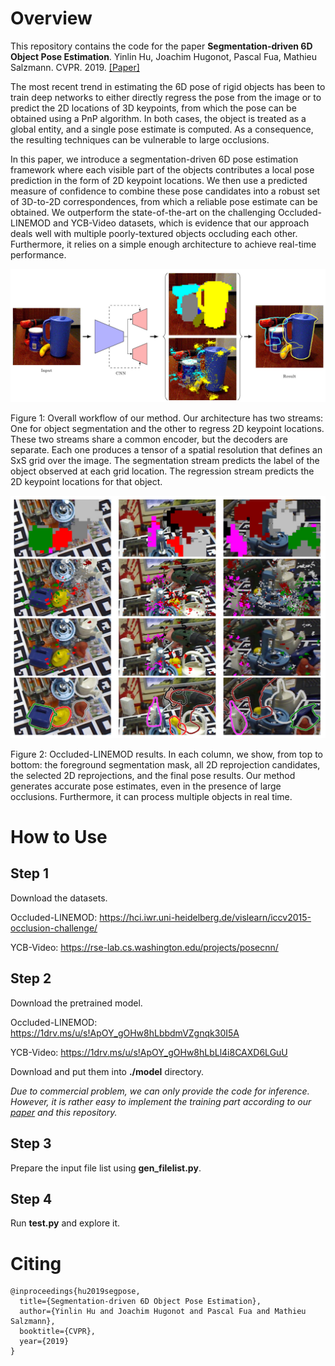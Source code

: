 
# Overview

This repository contains the code for the paper **Segmentation-driven 6D Object Pose Estimation**. Yinlin Hu, Joachim Hugonot, Pascal Fua, Mathieu Salzmann. CVPR. 2019. [\[Paper\]](https://arxiv.org/abs/1812.02541)

The most recent trend in estimating the 6D pose of rigid objects has been to train deep networks to either directly regress the pose from the image or to predict the 2D locations of 3D keypoints, from which the pose can be obtained using a PnP algorithm. In both cases, the object is treated as a global entity, and a single pose estimate is computed. As a consequence, the resulting techniques can be vulnerable to large occlusions. 

In this paper, we introduce a segmentation-driven 6D pose estimation framework where each visible part of the objects contributes a local pose prediction in the form of 2D keypoint locations. We then use a predicted measure of confidence to combine these pose candidates into a robust set of 3D-to-2D correspondences, from which a reliable pose estimate can be obtained. We outperform the state-of-the-art on the challenging Occluded-LINEMOD and YCB-Video datasets, which is evidence that our approach deals well with multiple poorly-textured objects occluding each other. Furthermore, it relies on a simple enough architecture to achieve real-time performance.

![](./images/fig1.jpg)

Figure 1: Overall workflow of our method. Our architecture has two streams: One for object segmentation and the other to regress 2D keypoint locations. These two streams share a common encoder, but the decoders are separate. Each one produces a tensor of a spatial resolution that defines an SxS grid over the image. The segmentation stream predicts the label of the object observed at each grid location. The regression stream predicts the 2D keypoint locations for that object. 

![](./images/fig2.jpg)

Figure 2: Occluded-LINEMOD results. In each column, we show, from top to bottom: the foreground segmentation mask, all 2D reprojection candidates, the selected 2D reprojections, and the final pose results. Our method generates accurate pose estimates, even in the presence of large occlusions. Furthermore, it can process multiple objects in real time.


# How to Use

## Step 1

Download the datasets.

Occluded-LINEMOD: https://hci.iwr.uni-heidelberg.de/vislearn/iccv2015-occlusion-challenge/

YCB-Video: https://rse-lab.cs.washington.edu/projects/posecnn/


## Step 2

Download the pretrained model.

Occluded-LINEMOD: https://1drv.ms/u/s!ApOY_gOHw8hLbbdmVZgnqk30I5A 

YCB-Video: https://1drv.ms/u/s!ApOY_gOHw8hLbLl4i8CAXD6LGuU

Download and put them into **./model** directory.

*Due to commercial problem, we can only provide the code for inference. However, it is rather easy to implement the training part according to our [paper](https://arxiv.org/abs/1812.02541) and this repository.*

## Step 3

Prepare the input file list using **gen_filelist.py**.


## Step 4

Run **test.py** and explore it.

# Citing

```
@inproceedings{hu2019segpose,
  title={Segmentation-driven 6D Object Pose Estimation},
  author={Yinlin Hu and Joachim Hugonot and Pascal Fua and Mathieu Salzmann},
  booktitle={CVPR},
  year={2019}
}
```
